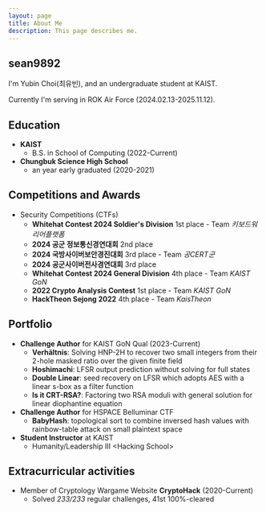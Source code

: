 ```yaml
---
layout: page
title: About Me
description: This page describes me.
---
```

## sean9892

I'm Yubin Choi(최유빈), and an undergraduate student at KAIST.

Currently I'm serving in ROK Air Force (2024.02.13-2025.11.12).

## Education

- **KAIST**
    - B.S. in School of Computing (2022-Current)
- **Chungbuk Science High School**
    - an year early graduated (2020-2021)

## Competitions and Awards
- Security Competitions (CTFs)
    - **Whitehat Contest 2024 Soldier's Division** 1st place - Team *키보드워리어플랫폼*
    - **2024 공군 정보통신경연대회** 2nd place
    - **2024 국방사이버보안경진대회** 3rd place - Team *공CERT군*
    - **2024 공군사이버전사경연대회** 3rd place
    - **Whitehat Contest 2024 General Division** 4th place - Team *KAIST GoN*
    - **2022 Crypto Analysis Contest** 1st place - Team *KAIST GoN*
    - **HackTheon Sejong 2022** 4th place - Team *KaisTheon*

## Portfolio
- **Challenge Author** for KAIST GoN Qual (2023-Current)
    - **Verhältnis**: Solving HNP-2H to recover two small integers from their 2-hole masked ratio over the given finite field
    - **Hoshimachi**: LFSR output prediction without solving for full states
    - **Double Linear**: seed recovery on LFSR which adopts AES with a linear s-box as a filter function
    - **Is it CRT-RSA?**: Factoring two RSA moduli with general solution for linear diophantine equation
- **Challenge Author** for HSPACE Belluminar CTF
    - **BabyHash**: topological sort to combine inversed hash values with rainbow-table attack on small plaintext space
- **Student Instructor** at KAIST
    - Humanity/Leadership III \<Hacking School\>

## Extracurricular activities
- Member of Cryptology Wargame Website **CryptoHack** (2020-Current)
    - Solved *233/233* regular challenges, 41st 100%-cleared